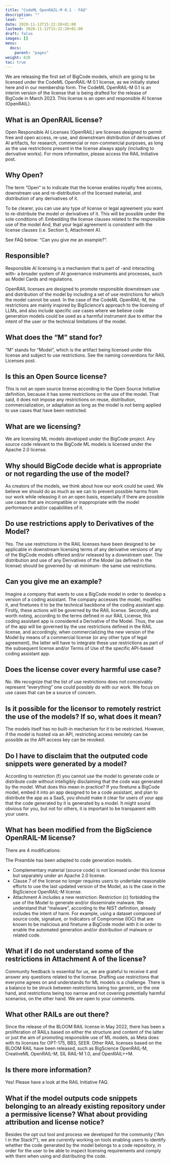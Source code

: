 ```yaml
---
title: "CodeML OpenRAIL-M 0.1 - FAQ"
description: ""
lead: ""
date: 2020-11-12T15:22:20+01:00
lastmod: 2020-11-12T15:22:20+01:00
draft: false
images: []
menu: 
  docs:
    parent: "pages"
weight: 620
toc: true
---
```


We are releasing the first set of BigCode models, which are going to be licensed under the CodeML OpenRAIL-M 0.1 license, as we initially stated here and in our membership form. The CodeML OpenRAIL-M 0.1 is an interim version of the license that is being drafted for the release of BigCode in March 2023. This license is an open and responsible AI license (OpenRAIL). 

## What is an OpenRAIL license?
Open Responsible AI Licenses (OpenRAIL) are licenses designed to permit free and open access, re-use, and downstream distribution of derivatives of AI artifacts, for research, commercial or non-commercial purposes, as long as the use restrictions present in the license always apply (including to derivative works). For more information, please access the RAIL Initiative post.

## Why Open?
The term “Open” is to indicate that the license enables royalty free access, downstream use and re-distribution of the licensed material, and distribution of any derivatives of it.

To be clearer, you can use any type of license or legal agreement you want to re-distribute the model or derivatives of it. This will be possible under the sole conditions of:
Embedding the license clauses related to the responsible use of the model 
And, that your legal agreement is consistent with the license clauses (i.e. Section 5, Attachment A).

See FAQ below: “Can you give me an example?”.

## Responsible?
Responsible AI licensing is a mechanism that is part of -and interacting with- a broader system of AI governance instruments and processes, such as Model Cards and regulations.

OpenRAIL licenses are designed to promote responsible downstream use and distribution of the model by including a set of use restrictions for which the model cannot be used. In the case of the CodeML OpenRAIL-M, the restrictions are mainly inspired by BigScience’s approach to the licensing of LLMs, and also include specific use cases where we believe code generation models could be used as a harmful instrument due to either the intent of the user or the technical limitations of the model.

## What does the “M” stand for?
“M” stands for “Model”, which is the artifact being licensed under this license and subject to use restrictions. See the naming conventions for RAIL Licenses post.

## Is this an Open Source license?
This is not an open source license according to the Open Source Initiative definition, because it has some restrictions on the use of the model. That said, it does not impose any restrictions on reuse, distribution, commercialization, or adaptation as long as the model is not being applied to use cases that have been restricted.

## What are we licensing?
We are licensing ML models developed under the BigCode project. Any source code relevant to the BigCode ML models is licensed under the Apache 2.0 license.

## Why should BigCode decide what is appropriate or not regarding the use of the model?
As creators of the models, we think about how our work could be used. We believe we should do as much as we can to prevent possible harms from our work while releasing it on an open basis, especially if there are possible use cases that are incompatible or inappropriate with the model performance and/or capabilities of it.

## Do use restrictions apply to Derivatives of the Model? 
Yes. The use restrictions in the RAIL licenses have been designed to be applicable in downstream licensing terms of any derivative versions of any of the BigCode models offered and/or released by a downstream user. The distribution and use of any Derivatives of the Model (as defined in the license) should be governed by -at minimum- the same use restrictions.

## Can you give me an example? 
Imagine a company that wants to use a BigCode model in order to develop a version of a coding assistant. The company accesses the model, modifies it, and finetunes it to be the technical backbone of the coding assistant app. Firstly, these actions will be governed by the RAIL license. Secondly, and worth noting, according to the terms defined in our RAIL License, this coding assistant app is considered a Derivative of the Model. Thus, the use of the app will be governed by the use restrictions defined in the RAIL license, and accordingly, when commercializing the new version of the Model by means of a commercial license (or any other type of legal agreement), the latter will have to integrate these use restrictions as part of the subsequent license and/or Terms of Use of the specific API-based coding assistant app.

## Does the license cover every harmful use case? 
No. We recognize that the list of use restrictions does not conceivably represent “everything” one could possibly do with our work. We focus on use cases that can be a source of concern.

## Is it possible for the licensor to remotely restrict the use of the models? If so, what does it mean? 
The models itself has no built-in mechanism for it to be restricted. However, if the model is hosted via an API, restricting access remotely can be possible as the API access key can be revoked.

## Do I have to disclaim that the outputed code snippets were generated by a model?
According to restriction (f) you cannot use the model to generate code or distribute code without intelligibly disclaiming that the code was generated by the model. What does this mean in practice? If you finetune a BigCode model, embed it into an app designed to be a code assistant, and plan to distribute the app as a SaaS, you should make it clear for users of your app that the code generated by it is generated by a model. It might sound obvious for you, but not for others, it is important to be transparent with your users. 

## What has been modified from the BigScience OpenRAIL-M license?
There are 4 modifications:

The Preamble has been adapted to code generation models.
- Complementary material (source code) is not licensed under this license but separately under an Apache 2.0 license.
- Clause 7 of the license no longer requires users to undertake reasonable efforts to use the last updated version of the Model, as is the case in the BigScience OpenRAIL-M license. 
- Attachment A includes a new restriction:
  Restriction (c) forbidding the use of the Model to generate and/or disseminate malware. We understand that “malware”, according to the NIST definition, already includes the intent of harm. For example, using a dataset composed of  source code, signature, or Indicators of Compromise (IOC) that are known to be malicious and finetune a BigCode model with it in order to enable the automated generation and/or distribution of malware or related code.

## What if I do not understand some of the restrictions in Attachment A of the license?
Community feedback is essential for us, we are grateful to receive it and answer any questions related to the license. Drafting use restrictions that everyone agrees on and understands for ML models is a challenge. There is a balance to be struck between restrictions being too generic, on the one hand, and restrictions being too narrow and not covering potentially harmful scenarios, on the other hand. We are open to your comments.

## What other RAILs are out there?
Since the release of the BLOOM RAIL license in May 2022, there has been a proliferation of RAILs based on either the structure and content of the latter or just the aim of promoting responsible use of ML models, as Meta does with its licenses for OPT-175, BB3, SEER. Other RAIL licenses based on the BLOOM RAIL have been released, such as BigScience OpenRAIL-M, CreativeML OpenRAIL-M, SIL RAIL-M 1.0, and OpenRAIL++M. 

## Is there more information?
Yes! Please have a look at the RAIL Initiative FAQ.

## What if the model outputs code snippets belonging to an already existing repository under a permissive license? What about providing attribution and license notice?

Besides the opt out tool and process we developed for the community (“Am I in the Stack?”), we are currently working on tools enabling users to identify whether the code generated by the model belongs to a code repository, in order for the user to be able to inspect licensing requirements and comply with them when using and distributing the code.



